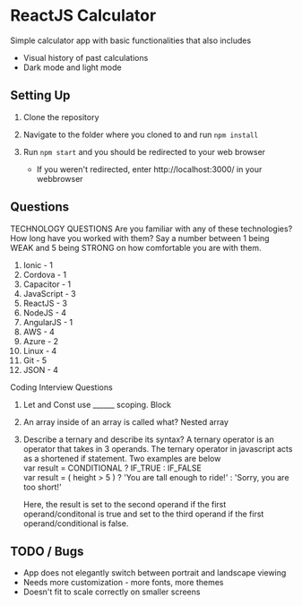 # ReactJS Calculator

Simple calculator app with basic functionalities that also includes

- Visual history of past calculations
- Dark mode and light mode

## Setting Up

1. Clone the repository
2. Navigate to the folder where you cloned to and run `npm install`
3. Run `npm start` and you should be redirected to your web browser

   - If you weren't redirected, enter http://localhost:3000/ in your webbrowser

## Questions
TECHNOLOGY QUESTIONS
Are you familiar with any of these technologies? How long have you worked with them? Say a number between 1
being WEAK and 5 being STRONG on how comfortable you are with them.
1. Ionic - 1
2. Cordova - 1
3. Capacitor - 1
4. JavaScript - 3
5. ReactJS - 3
6. NodeJS - 4
7. AngularJS - 1
8. AWS - 4
9. Azure - 2
10. Linux - 4
11. Git - 5
12. JSON - 4

Coding Interview Questions
1. Let and Const use ______ scoping.
   Block
3. An array inside of an array is called what?
   Nested array
5. Describe a ternary and describe its syntax?
   A ternary operator is an operator that takes in 3 operands. The ternary operator in javascript acts as a shortened if statement. Two examples are below <br>
   var result = CONDITIONAL ? IF_TRUE : IF_FALSE <br>
   var result = ( height > 5 ) ? 'You are tall enough to ride!' : 'Sorry, you are too short!'
   
   Here, the result is set to the second operand if the first operand/conditonal is true and set to the third operand if the first operand/conditional is false.
   

## TODO / Bugs
 * App does not elegantly switch between portrait and landscape viewing
 * Needs more customization - more fonts, more themes
 * Doesn't fit to scale correctly on smaller screens
                     
